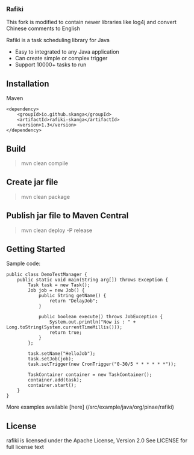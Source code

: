 ### Rafiki ####

This fork is modified to contain newer libraries like log4j and convert Chinese comments to English

Rafiki is a task scheduling library for Java

- Easy to integrated to any Java application
- Can create simple or complex trigger
- Support 10000+ tasks to run

## Installation ##

Maven

	<dependency>
	    <groupId>io.github.skanga</groupId>
	    <artifactId>rafiki-skanga</artifactId>
	    <version>1.3</version>
	</dependency>

## Build

>mvn clean compile

## Create jar file

>mvn clean package

## Publish jar file to Maven Central

>mvn clean deploy -P release

## Getting Started ##

Sample code:

	public class DemoTestManager {
		public static void main(String arg[]) throws Exception {
			Task task = new Task();
			Job job = new Job() {
				public String getName() {
					return "DelayJob";
				}
		
				public boolean execute() throws JobException {
					System.out.println("Now is : " + Long.toString(System.currentTimeMillis()));
					return true;
				}
			};
		
			task.setName("HelloJob");
			task.setJob(job);
			task.setTrigger(new CronTrigger("0-30/5 * * * * * *"));
			
			TaskContainer container = new TaskContainer();
			container.add(task);
			container.start();
		}
	}
	
More examples available [here] (/src/example/java/org/pinae/rafiki)

## License ##

rafiki is licensed under the Apache License, Version 2.0 See LICENSE for full license text
